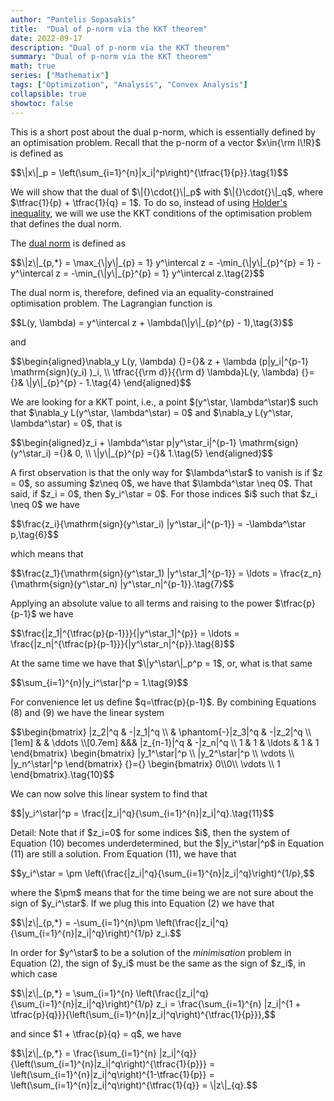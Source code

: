 ```yaml
---
author: "Pantelis Sopasakis"
title:  "Dual of p-norm via the KKT theorem"
date: 2022-09-17
description: "Dual of p-norm via the KKT theorem"
summary: "Dual of p-norm via the KKT theorem"
math: true
series: ["Mathematix"]
tags: ["Optimization", "Analysis", "Convex Analysis"]
collapsible: true
showtoc: false
---
```


<p>This is a short post about the dual p-norm, which is essentially defined by an optimisation problem. Recall that the p-norm of a vector $x\in{\rm I\!R}$ is defined as</p>
<p>$$\|x\|_p = \left(\sum_{i=1}^{n}|x_i|^p\right)^{\tfrac{1}{p}}.\tag{1}$$</p>
<p>We will show that the dual of $\|{}\cdot{}\|_p$ with $\|{}\cdot{}\|_q$, where $\tfrac{1}{p} + \tfrac{1}{q} = 1$. To do so, instead of using <a href="https://en.wikipedia.org/wiki/H%C3%B6lder%27s_inequality" target="_blank">Holder's inequality</a>, we will we use the KKT conditions of the optimisation problem that defines the dual norm.</p>
<p>The <a href="https://en.wikipedia.org/wiki/Dual_norm" target="_blank">dual norm</a> is defined as</p>
<p>$$\|z\|_{p,*} = \max_{\|y\|_{p} = 1} y^\intercal z = -\min_{\|y\|_{p}^{p} = 1} -y^\intercal z = -\min_{\|y\|_{p}^{p} = 1} y^\intercal z.\tag{2}$$</p>
<p>The dual norm is, therefore, defined via an equality-constrained optimisation problem. The Lagrangian function is</p>
<p>$$L(y, \lambda) = y^\intercal z + \lambda(\|y\|_{p}^{p} - 1),\tag{3}$$</p>
<p>and</p>
<p>$$\begin{aligned}\nabla_y L(y, \lambda) {}={}& z + \lambda (p|y_i|^{p-1} \mathrm{sign}(y_i) )_i,
\\
\tfrac{{\rm d}}{{\rm d} \lambda}L(y, \lambda) {}={}& \|y\|_{p}^{p} - 1.\tag{4}
\end{aligned}$$</p>
<p>We are looking for a KKT point, i.e., a point $(y^\star, \lambda^\star)$ such that $\nabla_y L(y^\star, \lambda^\star) = 0$ and $\nabla_y L(y^\star, \lambda^\star) = 0$, that is</p>
<p>$$\begin{aligned}z_i + \lambda^\star p|y^\star_i|^{p-1} \mathrm{sign}(y^\star_i) ={}& 0,
\\
\|y\|_{p}^{p} ={}& 1.\tag{5}
\end{aligned}$$</p>
<p>A first observation is that the only way for $\lambda^\star$ to vanish is if $z = 0$, so assuming $z\neq 0$, we have that $\lambda^\star \neq 0$. That said, if $z_i = 0$, then $y_i^\star = 0$. For those indices $i$ such that $z_i \neq 0$ we have</p>
<p>$$\frac{z_i}{\mathrm{sign}(y^\star_i) |y^\star_i|^{p-1}} = -\lambda^\star p,\tag{6}$$</p>
<p>which means that </p>
<p>$$\frac{z_1}{\mathrm{sign}(y^\star_1) |y^\star_1|^{p-1}} = \ldots = \frac{z_n}{\mathrm{sign}(y^\star_n) |y^\star_n|^{p-1}}.\tag{7}$$</p>
<p>Applying an absolute value to all terms and raising to the power $\tfrac{p}{p-1}$ we have</p>
<p>$$\frac{|z_1|^{\tfrac{p}{p-1}}}{|y^\star_1|^{p}} = \ldots = \frac{|z_n|^{\tfrac{p}{p-1}}}{|y^\star_n|^{p}}.\tag{8}$$</p>
<p>At the same time we have that $\|y^\star\|_p^p = 1$, or, what is that same</p>
<p>$$\sum_{i=1}^{n}|y_i^\star|^p = 1.\tag{9}$$</p>
<p>For convenience let us define $q=\tfrac{p}{p-1}$. By combining Equations (8) and (9) we have the linear system</p>
<p>$$\begin{bmatrix}
|z_2|^q & -|z_1|^q
\\
        &  \phantom{-}|z_3|^q & -|z_2|^q
\\[1em]
                &  & \ddots 
\\[0.7em]
&&& |z_{n-1}|^q & -|z_n|^q
\\
1 & 1 & \ldots & 1 & 1
\end{bmatrix}
\begin{bmatrix}
|y_1^\star|^p \\ |y_2^\star|^p \\ \vdots \\ |y_n^\star|^p
\end{bmatrix}
{}={}
\begin{bmatrix}
0\\0\\ \vdots \\ 1
\end{bmatrix}.\tag{10}$$</p>
<p>We can now solve this linear system to find that</p>
<p>$$|y_i^\star|^p = \frac{|z_i|^q}{\sum_{i=1}^{n}|z_i|^q}.\tag{11}$$</p>
<p>Detail: Note that if $z_i=0$ for some indices $i$, then the system of Equation (10) becomes underdetermined, but the $|y_i^\star|^p$ in Equation (11) are still a solution. From Equation (11), we have that</p>
<p>$$y_i^\star = \pm \left(\frac{|z_i|^q}{\sum_{i=1}^{n}|z_i|^q}\right)^{1/p},$$</p>
<p>where the $\pm$ means that for the time being we are not sure about the sign of $y_i^\star$. If we plug this into Equation (2) we have that</p>
<p>$$\|z\|_{p,*} = -\sum_{i=1}^{n}\pm \left(\frac{|z_i|^q}{\sum_{i=1}^{n}|z_i|^q}\right)^{1/p} z_i.$$</p>
<p>In order for $y^\star$ to be a solution of the <em>minimisation</em> problem in Equation (2), the sign of $y_i$ must be the same as the sign of $z_i$, in which case</p>
<p>$$\|z\|_{p,*} = \sum_{i=1}^{n} \left(\frac{|z_i|^q}{\sum_{i=1}^{n}|z_i|^q}\right)^{1/p} z_i = \frac{\sum_{i=1}^{n} |z_i|^{1 + \tfrac{p}{q}}}{\left(\sum_{i=1}^{n}|z_i|^q\right)^{\tfrac{1}{p}}},$$</p>
<p>and since $1 + \tfrac{p}{q} = q$, we have</p>
<p>$$\|z\|_{p,*} =  \frac{\sum_{i=1}^{n} |z_i|^{q}}{\left(\sum_{i=1}^{n}|z_i|^q\right)^{\tfrac{1}{p}}} = \left(\sum_{i=1}^{n}|z_i|^q\right)^{1-\tfrac{1}{p}} = \left(\sum_{i=1}^{n}|z_i|^q\right)^{\tfrac{1}{q}} = \|z\|_{q}.$$</p>
